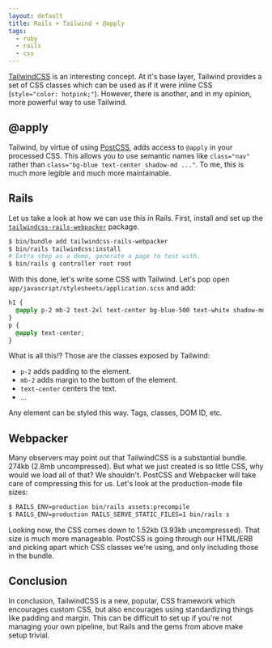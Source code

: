 ```yaml
---
layout: default
title: Rails + Tailwind + @apply
tags:
  - ruby
  - rails
  - css
---
```


[TailwindCSS](https://tailwindcss.com/) is an interesting concept.  At it's base
layer, Tailwind provides a set of CSS classes which can be used as if it were
inline CSS (`style="color: hotpink;"`).  However, there is another, and in my
opinion, more powerful way to use Tailwind.

## @apply

Tailwind, by virtue of using [PostCSS](https://postcss.org/), adds access to
`@apply` in your processed CSS.  This allows you to use semantic names like
`class="nav"` rather than `class="bg-blue text-center shadow-md ..."`. To me,
this is much more legible and much more maintainable.

## Rails

Let us take a look at how we can use this in Rails.  First, install and set up
the
[`tailwindcss-rails-webpacker`](https://github.com/WizardComputer/tailwindcss-rails-webpacker)
package.

```sh
$ bin/bundle add tailwindcss-rails-webpacker
$ bin/rails tailwindcss:install
# Extra step as a demo, generate a page to test with.
$ bin/rails g controller root root
```

With this done, let's write some CSS with Tailwind.  Let's pop open
`app/javascript/stylesheets/application.scss` and add:

```css
h1 {
  @apply p-2 mb-2 text-2xl text-center bg-blue-500 text-white shadow-md;
}
p {
  @apply text-center;
}
```

What is all this!?  Those are the classes exposed by Tailwind:

- `p-2` adds padding to the element.
- `mb-2` adds margin to the bottom of the element.
- `text-center` centers the text.
- ...

Any element can be styled this way.  Tags, classes, DOM ID, etc.

## Webpacker

Many observers may point out that TailwindCSS is a substantial bundle.  274kb (2.8mb uncompressed).  But what we just created is so little CSS, why would we load all of that?  We shouldn't.  PostCSS and Webpacker will take care of compressing this for us.  Let's look at the production-mode file sizes:

```sh
$ RAILS_ENV=production bin/rails assets:precompile
$ RAILS_ENV=production RAILS_SERVE_STATIC_FILES=1 bin/rails s
```

Looking now, the CSS comes down to 1.52kb (3.93kb uncompressed).  That size is
much more manageable.  PostCSS is going through our HTML/ERB and picking apart
which CSS classes we're using, and only including those in the bundle.

## Conclusion

In conclusion, TailwindCSS is a new, popular, CSS framework which encourages
custom CSS, but also encourages using standardizing things like padding and
margin.  This can be difficult to set up if you're not managing your own
pipeline, but Rails and the gems from above make setup trivial.

